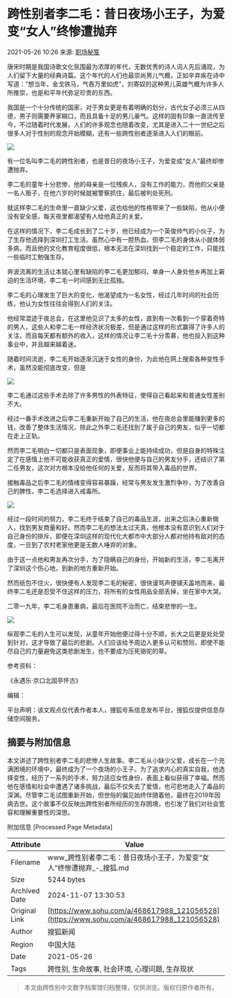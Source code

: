 # 跨性别者李二毛：昔日夜场小王子，为爱变“女人”终惨遭抛弃

2021-05-26 10:26 来源: [职场秘笈](https://www.sohu.com/a/468617988_121056528?spm=smpc.content-abroad.content.1.1730986204122qejsfGg)

唐宋时期是我国诗歌文化氛围最为浓厚的年代，无数优秀的诗人词人先后涌现，为人们留下大量的经典诗篇。这个年代的人们也最崇尚男儿气概，正如辛弃疾在诗中写道：“想当年，金戈铁马，气吞万里如虎”，刘寄奴的这种男儿英雄气概为许多人所推崇，也是和平年代弥足珍贵的东西。

我国是一个十分传统的国家，对于男女更是有着明确的划分，古代女子必须三从四德，男子则需要养家糊口，而且具备十足的男儿豪气。这样的固有印象一直流传至今，不过随着时代发展，人们的许多观念也随着改变，尤其是进入二十一世纪之后很多人对于性别的观念开始模糊，还有一些跨性别者逐渐进入人们的眼前。

![](https://p2.itc.cn/images01/20210526/643454ca273b423e9a7470dd9b050261.jpeg)

有一位名叫李二毛的跨性别者，也是昔日的夜场小王子，为爱变成“女人”最终却惨遭抛弃。

李二毛的童年十分悲惨，他的母亲是一位残疾人，没有工作的能力，而他的父亲是一名人贩子，在他六岁的时候就被警察抓住，最后被判处死刑。

就这样李二毛的生命里一直缺少父爱，这也给他的性格带来了一些缺陷，他从小便没有安全感，每天夜里都渴望有人给他真正的关爱。

在这样的情况下，李二毛成长到了二十岁，他已经成为一个英俊帅气的小伙子，为了生存他选择到深圳打工生活。虽然心中有一腔热血，但李二毛的身体从小就体弱多病，而且他的文化教育程度很低，根本无法在深圳找到一个稳定的工作，只能找一些临时工勉强生存。

奔波流离的生活让本就心里有缺陷的李二毛更加郁闷，单身一人身处他乡再加上窘迫的生活环境，李二毛一时间感到无比孤独。

李二毛的心理发生了巨大的变化，他渴望成为一名女性，经过几年时间的社会历练，他认为女性往往会得到人们的关注。

他经常混迹于夜总会，在这里他见识了太多的女性，直到有一次看到一个穿着奇特的男人，这些人和李二毛一样经济状况极差，但是通过这样的形式赢得了许多人的关注，而且每天都有额外的收入，这样的情况让李二毛十分羡慕，他也投入到这种事业中，并且越来越着迷。

随着时间流逝，李二毛开始逐渐沉迷于女性的身份，为此他在网上搜索各种变性手术，虽然没能彻底改变，但是

![](https://p5.itc.cn/images01/20210526/ae3bbc1114ba4423ba5e48083e5c559f.jpeg)

李二毛通过这些手术去除了许多男性的外表特征，使得自己看起来和普通女性差别不大。

经过一番手术改进之后李二毛重新开始了自己的生活，他在夜总会里能赚到更多的钱，改善了整体生活情况，除此之外李二毛还找到了属于自己的男友，似乎一切都在走上正轨。

然而李二毛明白一切都只是表面现象，即便事业上能持续成功，但是自身的特殊注定了在感情上他不可能收获真正的爱情，很快他便与自己的男友分手，还结识了第二任男友，这次对方根本没给他任何的关爱，反而将其带入毒品的世界。

接触毒品之后李二毛的情绪变得容易暴躁，经常与男友发生激烈争吵，为了改善自己的脾性，李二毛选择进入戒毒所。

![](https://p4.itc.cn/images01/20210526/0e9a8e07e74a483db53369a1abad083e.jpeg)

经过一段时间的努力，李二毛终于结束了自己的毒品生涯，出来之后决心重新做人，找到男友商量和好。然而李二毛的想法太过天真，他根本没有意识到人们对于自己身份的排斥，即便在深圳这样的现代化大都市中大部分人都对他持有敌对的态度，一旦到了农村老家他更是无数人唾弃的对象。

由于这一点他和男友再次分手，为了隐瞒自己的身份，开始新的生活，李二毛离开了深圳这个伤心地，到新的地方重新开始。

然而纸包不住火，很快便有人发现李二毛的秘密，很快谩骂声便铺天盖地而来，最终李二毛还是忍受不住这样的压力，将所有的女性用品全部丢掉，坐在家中大哭。

二零一九年，李二毛身患重病，最后在医院不治而亡，结束悲惨的一生。

![](https://p6.itc.cn/images01/20210526/05581d6e95e4462da273a4b3712c2553.jpeg)

纵观李二毛的人生可以发现，从童年开始他便过得十分不顺，长大之后更是处处受到针对，这才导致了最后的悲剧。人们应该给予周边人更多认可和赞同，即使不能尽自己的力量避免这类悲剧发生，也不要成为压死骆驼的草。

参考资料：

《永遇乐·京口北固亭怀古》

编辑：

平台声明：该文观点仅代表作者本人，搜狐号系信息发布平台，搜狐仅提供信息存储空间服务。

## 摘要与附加信息

<!-- tcd_abstract -->
本文讲述了跨性别者李二毛的悲惨人生故事。李二毛从小缺少父爱，成长在一个充满困境的环境中，最终成为了一个夜场的小王子。为了追求内心的真实自我，他选择变性，经历了一系列的手术，努力适应女性身份，表面上看似获得了幸福。然而他在感情和社会中遭遇了诸多挑战，最后不仅失去了爱情，也可悲地走入了毒品的深渊。尽管李二毛试图重新开始，但世俗的偏见始终伴随着他，最终在2019年因病去世。这个故事不仅反映出跨性别者所经历的生存困境，也引发了我们对社会宽容和理解重要性的深思。
<!-- tcd_abstract_end -->

附加信息 [Processed Page Metadata]

| Attribute       | Value                                  |
|-----------------|----------------------------------------|
| Filename        | www_跨性别者李二毛：昔日夜场小王子，为爱变“女人”终惨遭抛弃_-_搜狐.md                             |
| Size            | 5244 bytes                           |
| Archived Date   | 2024-11-07 13:30:53                             |
| Original Link   | [https://www.sohu.com/a/468617988_121056528](https://www.sohu.com/a/468617988_121056528)                       |
| Author          | 搜狐新闻                               |
| Region          | 中国大陆                               |
| Date            | 2021-05-26                                 |
| Tags            | 跨性别, 生命故事, 社会环境, 心理问题, 生存现状                                 |
>
> 本文由跨性别中文数字档案馆归档整理，仅供浏览。版权归原作者所有。
>